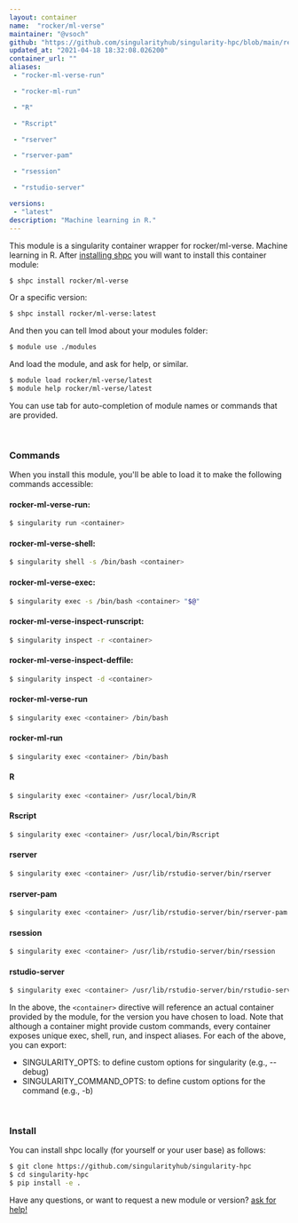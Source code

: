 ```yaml
---
layout: container
name:  "rocker/ml-verse"
maintainer: "@vsoch"
github: "https://github.com/singularityhub/singularity-hpc/blob/main/registry/rocker/ml-verse/container.yaml"
updated_at: "2021-04-18 18:32:08.026200"
container_url: ""
aliases:
 - "rocker-ml-verse-run"

 - "rocker-ml-run"

 - "R"

 - "Rscript"

 - "rserver"

 - "rserver-pam"

 - "rsession"

 - "rstudio-server"

versions:
 - "latest"
description: "Machine learning in R."
---
```


This module is a singularity container wrapper for rocker/ml-verse.
Machine learning in R.
After [installing shpc](#install) you will want to install this container module:

```bash
$ shpc install rocker/ml-verse
```

Or a specific version:

```bash
$ shpc install rocker/ml-verse:latest
```

And then you can tell lmod about your modules folder:

```bash
$ module use ./modules
```

And load the module, and ask for help, or similar.

```bash
$ module load rocker/ml-verse/latest
$ module help rocker/ml-verse/latest
```

You can use tab for auto-completion of module names or commands that are provided.

<br>

### Commands

When you install this module, you'll be able to load it to make the following commands accessible:

#### rocker-ml-verse-run:

```bash
$ singularity run <container>
```

#### rocker-ml-verse-shell:

```bash
$ singularity shell -s /bin/bash <container>
```

#### rocker-ml-verse-exec:

```bash
$ singularity exec -s /bin/bash <container> "$@"
```

#### rocker-ml-verse-inspect-runscript:

```bash
$ singularity inspect -r <container>
```

#### rocker-ml-verse-inspect-deffile:

```bash
$ singularity inspect -d <container>
```


#### rocker-ml-verse-run
       
```bash
$ singularity exec <container> /bin/bash
```


#### rocker-ml-run
       
```bash
$ singularity exec <container> /bin/bash
```


#### R
       
```bash
$ singularity exec <container> /usr/local/bin/R
```


#### Rscript
       
```bash
$ singularity exec <container> /usr/local/bin/Rscript
```


#### rserver
       
```bash
$ singularity exec <container> /usr/lib/rstudio-server/bin/rserver
```


#### rserver-pam
       
```bash
$ singularity exec <container> /usr/lib/rstudio-server/bin/rserver-pam
```


#### rsession
       
```bash
$ singularity exec <container> /usr/lib/rstudio-server/bin/rsession
```


#### rstudio-server
       
```bash
$ singularity exec <container> /usr/lib/rstudio-server/bin/rstudio-server
```



In the above, the `<container>` directive will reference an actual container provided
by the module, for the version you have chosen to load. Note that although a container
might provide custom commands, every container exposes unique exec, shell, run, and
inspect aliases. For each of the above, you can export:

 - SINGULARITY_OPTS: to define custom options for singularity (e.g., --debug)
 - SINGULARITY_COMMAND_OPTS: to define custom options for the command (e.g., -b)

<br>
  
### Install

You can install shpc locally (for yourself or your user base) as follows:

```bash
$ git clone https://github.com/singularityhub/singularity-hpc
$ cd singularity-hpc
$ pip install -e .
```

Have any questions, or want to request a new module or version? [ask for help!](https://github.com/singularityhub/singularity-hpc/issues)
